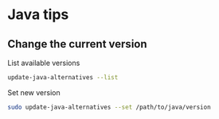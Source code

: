 # Java tips

## Change the current version
List available versions
```bash
update-java-alternatives --list
```

Set new version
```bash
sudo update-java-alternatives --set /path/to/java/version
```